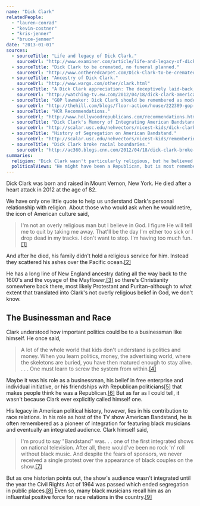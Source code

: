 ```yaml
---
name: "Dick Clark"
relatedPeople:
  - "lauren-conrad"
  - "kevin-costner"
  - "kris-jenner"
  - "bruce-jenner"
date: "2013-01-01"
sources:
  - sourceTitle: "Life and legacy of Dick Clark."
    sourceUrl: "http://www.examiner.com/article/life-and-legacy-of-dick-clark-remembering-an-inspirational-icon"
  - sourceTitle: "Dick Clark to be cremated, no funeral planned."
    sourceUrl: "http://www.ontheredcarpet.com/Dick-Clark-to-be-cremated--no-funeral-planned/8630126"
  - sourceTitle: "Ancestry of Dick Clark."
    sourceUrl: "http://www.wargs.com/other/clark.html"
  - sourceTitle: "A Dick Clark appreciation: The deceptively laid-back, conservative revolutionary."
    sourceUrl: "http://watching-tv.ew.com/2012/04/18/dick-clark-american-bandstand-pyramid-rockin-eve/"
  - sourceTitle: "GOP lawmaker: Dick Clark should be remembered as model of free enterprise."
    sourceUrl: "http://thehill.com/blogs/floor-action/house/222389-gop-lawmaker-says-dick-clark-should-be-remembered-as-model-of-free-enterprise-system"
  - sourceTitle: "HCR Recommendations."
    sourceUrl: "http://www.hollywoodrepublicans.com/recommendations.htm"
  - sourceTitle: "Dick Clark's Memory of Integrating American Bandstand."
    sourceUrl: "http://scalar.usc.edu/nehvectors/nicest-kids/dick-clarks-popular-history-of-american-bandstand?path=legacy"
  - sourceTitle: "History of Segregation on American Bandstand."
    sourceUrl: "http://scalar.usc.edu/nehvectors/nicest-kids/remembering-american-bandstand-forgetting-segregation?path=legacy"
  - sourceTitle: "Dick Clark broke racial boundaries."
    sourceUrl: "http://ac360.blogs.cnn.com/2012/04/18/dick-clark-broke-racial-boundaries/"
summaries:
  religion: "Dick Clark wasn't particularly religious, but he believed in God."
  politicalViews: "He might have been a Republican, but is most remembered for his contribution to improving race relations during the Civil Rights Movement."
---
```


Dick Clark was born and raised in Mount Vernon, New York. He died after a heart attack in 2012 at the age of 82.

We have only one little quote to help us understand Clark's personal relationship with religion. About those who would ask when he would retire, the icon of American culture said,

>I'm not an overly religious man but I believe in God. I figure He will tell me to quit by taking me away. That'll be the day I'm either too sick or I drop dead in my tracks. I don't want to stop. I'm having too much fun.<a class="source-citation" href="#http%3A%2F%2Fwww.examiner.com%2Farticle%2Flife-and-legacy-of-dick-clark-remembering-an-inspirational-icon" title="Life and legacy of Dick Clark.">[1]</a>

And after he died, his family didn't hold a religious service for him. Instead they scattered his ashes over the Pacific ocean.<a class="source-citation" href="#http%3A%2F%2Fwww.ontheredcarpet.com%2FDick-Clark-to-be-cremated--no-funeral-planned%2F8630126" title="Dick Clark to be cremated, no funeral planned.">[2]</a>

He has a long line of New England ancestry dating all the way back to the 1600's and the voyage of the Mayflower,<a class="source-citation" href="#http%3A%2F%2Fwww.wargs.com%2Fother%2Fclark.html" title="Ancestry of Dick Clark.">[3]</a> so there's Christianity somewhere back there, most likely Protestant and Puritan–although to what extent that translated into Clark's not overly religious belief in God, we don't know.


## The Businessman and Race

Clark understood how important politics could be to a businessman like himself. He once said,

>A lot of the whole world that kids don't understand is politics and money. When you learn politics, money, the advertising world, where the skeletons are buried, you have then matured enough to stay alive. . . . One must learn to screw the system from within.<a class="source-citation" href="#http%3A%2F%2Fwatching-tv.ew.com%2F2012%2F04%2F18%2Fdick-clark-american-bandstand-pyramid-rockin-eve%2F" title="A Dick Clark appreciation: The deceptively laid-back, conservative revolutionary.">[4]</a>

Maybe it was his role as a businessman, his belief in free enterprise and individual initiative, or his friendships with Republican politicians<a class="source-citation" href="#http%3A%2F%2Fthehill.com%2Fblogs%2Ffloor-action%2Fhouse%2F222389-gop-lawmaker-says-dick-clark-should-be-remembered-as-model-of-free-enterprise-system" title="GOP lawmaker: Dick Clark should be remembered as model of free enterprise.">[5]</a> that makes people think he was a Republican.<a class="source-citation" href="#http%3A%2F%2Fwww.hollywoodrepublicans.com%2Frecommendations.htm" title="HCR Recommendations.">[6]</a> But as far as I could tell, it wasn't because Clark ever explicitly called himself one.

His legacy in American political history, however, lies in his contribution to race relations. In his role as host of the TV show American Bandstand, he is often remembered as a pioneer of integration for featuring black musicians and eventually an integrated audience. Clark himself said,

>I'm proud to say "Bandstand" was. . . one of the first integrated shows on national television. After all, there would've been no rock 'n' roll without black music. And despite the fears of sponsors, we never received a single protest over the appearance of black couples on the show.<a class="source-citation" href="#http%3A%2F%2Fscalar.usc.edu%2Fnehvectors%2Fnicest-kids%2Fdick-clarks-popular-history-of-american-bandstand%3Fpath%3Dlegacy" title="Dick Clark&apos;s Memory of Integrating American Bandstand.">[7]</a>

But as one historian points out, the show's audience wasn't integrated until the year the Civil Rights Act of 1964 was passed which ended segregation in public places.<a class="source-citation" href="#http%3A%2F%2Fscalar.usc.edu%2Fnehvectors%2Fnicest-kids%2Fremembering-american-bandstand-forgetting-segregation%3Fpath%3Dlegacy" title="History of Segregation on American Bandstand.">[8]</a> Even so, many black musicians recall him as an influential positive force for race relations in the country.<a class="source-citation" href="#http%3A%2F%2Fac360.blogs.cnn.com%2F2012%2F04%2F18%2Fdick-clark-broke-racial-boundaries%2F" title="Dick Clark broke racial boundaries.">[9]</a>